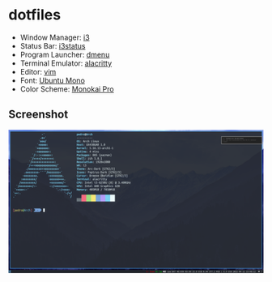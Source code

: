 # dotfiles

- Window Manager: [i3](https://github.com/i3/i3)
- Status Bar: [i3status](https://github.com/i3/i3status)
- Program Launcher: [dmenu](https://tools.suckless.org/dmenu)
- Terminal Emulator: [alacritty](https://github.com/alacritty/alacritty)
- Editor: [vim](https://github.com/vim/vim)
- Font: [Ubuntu Mono](https://design.ubuntu.com/font)
- Color Scheme: [Monokai Pro](https://monokai.pro)

## Screenshot
![ScreenShot](screenshot.png)

